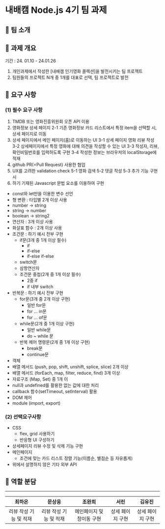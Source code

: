 # 내배캠 Node.js 4기 팀 과제

## 🚩 팀 소개

## 🚩 과제 개요

기간 : 24. 01.10 - 24.01.26

1. 개인과제에서 작성한 [내배캠 인기영화 콜렉션]을 발전시키는 팀 프로젝트
2. 팀원들의 프로젝트 N개 중 1개를 대표로 선택, 팀 프로젝트로 발전

## 🚩 요구 사항

### (1) 필수 요구 사항

1.  TMDB 또는 영화진흥위원회 오픈 API 이용
2.  영화정보 상세 페이지
    2-1 기존 영화정보 카드 리스트에서 특정 item을 선택할 시, 상세 페이지로 이동
3.  상세 페이지에서 메인 페이지(홈)로 이동하는 UI
    3-1 상세 페이지 영화 리뷰 작성
    3-2 상세페이지에서 특정 영화에 대해 의견을 작성할 수 있는 UI
    3-3 작성자, 리뷰, 확인비밀번호를 입력하도록 구현
    3-4 작성한 정보는 브라우저의 localStorage에 적재
4.  github PR(=Pull Request) 사용한 협업
5.  UX를 고려한 validation check
    5-1 영화 검색
    5-2 댓글 작성
    5-3 추가 기능 구현 시
6.  하기 기재된 Javascript 문법 요소를 이용하여 구현

- const와 let만을 이용한 변수 선언
- 형 변환 : 타입별 2개 이상 사용
- number → string
- string → number
- boolean → string2
- 연산자 : 3개 이상 사용
- 화살표 함수 : 2개 이상 사용
- 조건문 : 하기 예시 전부 구현
  - if문(3개 중 1개 이상 필수)
    - if
    - if-else
    - if-else if-else
  - switch문
  - 삼항연산자
  - 조건문 중첩(2개 중 1개 이상 필수)
    - 2중 if
    - if 내부 switch
- 반복문 : 하기 예시 전부 구현
  - for문(3개 중 2개 이상 구현)
    - 일반 for문
    - for … in문
    - for … of문
  - while문(2개 중 1개 이상 구현)
    - 일반 while문
    - do ~ while 문
  - 반복 제어 명령문(2개 중 1개 이상 구현)
    - break문
    - continue문
- 객체
- 배열 메서드 (push, pop, shift, unshift, splice, slice) 2개 이상
- 배열 메서드 (forEach, map, filter, reduce, find) 3개 이상
- 자료구조 (Map, Set) 중 1개 이
- null과 undefined를 활용한 없는 값에 대한 처리
- callback 함수(setTimeout, setInterval) 활용
- DOM 제어
- module (import, export)

### (2) 선택요구사항

- CSS
  - flex, grid 사용하기
  - 반응형 UI 구성하기
- 상세페이지 리뷰 수정 및 삭제 기능 구현
- 메인페이지
  - 조건에 맞는 카드 리스트 정렬 기능(이름순, 별점순 등 자유롭게)
- 위에서 설명하지 않은 기타 외부 API

## 🚩 역할 분담

---

|         최하온         |         문상웅         |          조완희           |       서린       |      김유진      |
| :--------------------: | :--------------------: | :-----------------------: | :--------------: | :--------------: |
| 리뷰 작성 기능 및 적재 | 리뷰 작성 기능 및 적재 | 메인페이지 및 창이동 구현 | 상세 페이지 구현 | 상세 페이지 구현 |

